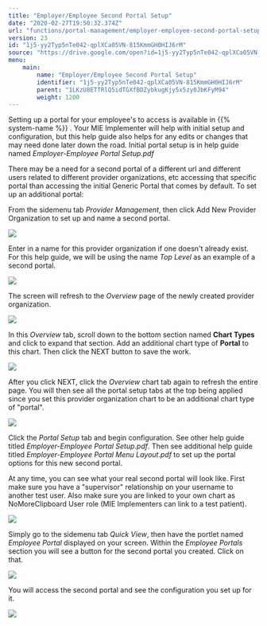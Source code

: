 ```yaml
---
title: "Employer/Employee Second Portal Setup"
date: "2020-02-27T19:50:32.374Z"
url: "functions/portal-management/employer-employee-second-portal-setup.html"
version: 23
id: "1j5-yy2Typ5nTe042-qplXCa05VN-815KmmGH0HIJ6rM"
source: "https://drive.google.com/open?id=1j5-yy2Typ5nTe042-qplXCa05VN-815KmmGH0HIJ6rM"
menu:
    main:
        name: "Employer/Employee Second Portal Setup"
        identifier: "1j5-yy2Typ5nTe042-qplXCa05VN-815KmmGH0HIJ6rM"
        parent: "1LKzU8ETTRlQ5idTGXfBDZybkugKjy5x5zy0JbKFyM94"
        weight: 1200
---
```

Setting up a portal for your employee's to access is available in {{% system-name %}} . Your MIE Implementer will help with initial setup and configuration, but this help guide also helps for any edits or changes that may need done later down the road. Initial portal setup is in help guide named *Employer-Employee Portal Setup.pdf*

There may be a need for a second portal of a different url and different users related to different provider organizations, etc accessing that specific portal than accessing the initial Generic Portal that comes by default. To set up an additional portal:

From the sidemenu tab *Provider Management*, then click Add New Provider Organization to set up and name a second portal.

![](employer-employee-second-portal-setup.images/image1.png)

Enter in a name for this provider organization if one doesn't already exist. For this help guide, we will be using the name *Top Level* as an example of a second portal.

![](employer-employee-second-portal-setup.images/image2.png)

The screen will refresh to the *Overview* page of the newly created provider organization.

![](employer-employee-second-portal-setup.images/image3.png)

In this *Overview* tab, scroll down to the bottom section named **Chart Types** and click to expand that section. Add an additional chart type of **Portal** to this chart. Then click the NEXT button to save the work.

![](employer-employee-second-portal-setup.images/image4.png)

After you click NEXT, click the *Overview* chart tab again to refresh the entire page. You will then see all the portal setup tabs at the top being applied since you set this provider organization chart to be an additional chart type of "portal".

![](employer-employee-second-portal-setup.images/image5.png)

Click the *Portal Setup* tab and begin configuration. See other help guide titled *Employer-Employee Portal Setup.pdf*. Then see additional help guide titled *Employer-Employee Portal Menu Layout.pdf* to set up the portal options for this new second portal.

At any time, you can see what your real second portal will look like. First make sure you have a "supervisor" relationship on your username to another test user. Also make sure you are linked to your own chart as NoMoreClipboard User role (MIE Implementers can link to a test patient).

![](employer-employee-second-portal-setup.images/image6.png)

Simply go to the sidemenu tab *Quick View*, then have the portlet named *Employee Portal* displayed on your screen. Within the *Employee Portals* section you will see a button for the second portal you created. Click on that.

![](employer-employee-second-portal-setup.images/image7.png)

You will access the second portal and see the configuration you set up for it.

![](employer-employee-second-portal-setup.images/image8.png)

